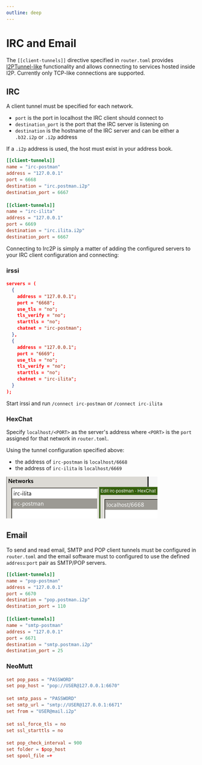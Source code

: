 ```yaml
---
outline: deep
---
```


# IRC and Email

The `[[client-tunnels]]` directive specified in `router.toml` provides [I2PTunnel-like](https://geti2p.net/en/docs/api/i2ptunnel) functionality and allows connecting to services hosted inside I2P. Currently only TCP-like connections are supported.

## IRC

A client tunnel must be specified for each network.

* `port` is the port in localhost the IRC client should connect to
* `destination_port` is the port that the IRC server is listening on
* `destination` is the hostname of the IRC server and can be either a `.b32.i2p` or `.i2p` address

If a `.i2p` address is used, the host must exist in your address book.

```toml
[[client-tunnels]]
name = "irc-postman"
address = "127.0.0.1"
port = 6668
destination = "irc.postman.i2p"
destination_port = 6667

[[client-tunnels]]
name = "irc-ilita"
address = "127.0.0.1"
port = 6669
destination = "irc.ilita.i2p"
destination_port = 6667
```

Connecting to Irc2P is simply a matter of adding the configured servers to your IRC client configuration and connecting:

### irssi

```json
servers = (
  {
    address = "127.0.0.1";
    port = "6668";
    use_tls = "no";
    tls_verify = "no";
    starttls = "no";
    chatnet = "irc-postman";
  },
  {
    address = "127.0.0.1";
    port = "6669";
    use_tls = "no";
    tls_verify = "no";
    starttls = "no";
    chatnet = "irc-ilita";
  }
);
```

Start irssi and run `/connect irc-postman` or `/connect irc-ilita`

### HexChat

Specify `localhost/<PORT>` as the server's address where `<PORT>` is the `port` assigned for that network in `router.toml`.

Using the tunnel configuration specified above:
* the address of `irc-postman` is `localhost/6668`
* the address of `irc-ilita` is `localhost/6669`

![HexChat configuration](img/irc.png)

## Email

To send and read email, SMTP and POP client tunnels must be configured in `router.toml` and the email software must to configured to use the defined `address`:`port` pair as SMTP/POP servers.

```toml
[[client-tunnels]]
name = "pop-postman"
address = "127.0.0.1"
port = 6670
destination = "pop.postman.i2p"
destination_port = 110

[[client-tunnels]]
name = "smtp-postman"
address = "127.0.0.1"
port = 6671
destination = "smtp.postman.i2p"
destination_port = 25
```

### NeoMutt

```toml
set pop_pass = "PASSWORD"
set pop_host = "pop://USER@127.0.0.1:6670"

set smtp_pass = "PASSWORD"
set smtp_url = "smtp://USER@127.0.0.1:6671"
set from = "USER@mail.i2p"

set ssl_force_tls = no
set ssl_starttls = no

set pop_check_interval = 900
set folder = $pop_host
set spool_file =+
```
